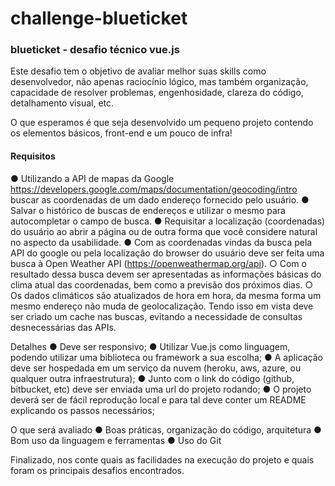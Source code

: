 # challenge-blueticket
### blueticket - desafio técnico vue.js


Este desafio tem o objetivo de avaliar melhor suas skills como desenvolvedor, não apenas raciocínio lógico, mas também organização, capacidade de resolver
problemas, engenhosidade, clareza do código, detalhamento visual, etc.

O que esperamos é que seja desenvolvido um pequeno projeto contendo os elementos básicos, front-end e um pouco de infra!

#### Requisitos
● Utilizando a API de mapas da Google https://developers.google.com/maps/documentation/geocoding/intro buscar as coordenadas de um dado endereço fornecido pelo usuário.
● Salvar o histórico de buscas de endereços e utilizar o mesmo para autocompletar o campo de busca.
● Requisitar a localização (coordenadas) do usuário ao abrir a página ou de outra forma que você considere natural no aspecto da usabilidade.
● Com as coordenadas vindas da busca pela API do google ou pela localização do browser do usuário deve ser feita uma busca à Open Weather API
(https://openweathermap.org/api).
○ Com o resultado dessa busca devem ser apresentadas as informações básicas do clima atual das coordenadas, bem como a previsão dos próximos dias.
○ Os dados climáticos são atualizados de hora em hora, da mesma forma um mesmo endereço não muda de geolocalização. Tendo isso em vista deve ser criado um cache nas buscas, evitando a necessidade de consultas desnecessárias das APIs.

Detalhes
● Deve ser responsivo;
● Utilizar Vue.js como linguagem, podendo utilizar uma biblioteca ou framework a sua escolha;
● A aplicação deve ser hospedada em um serviço da nuvem (heroku, aws, azure, ou qualquer outra infraestrutura);
● Junto com o link do código (github, bitbucket, etc) deve ser enviada uma url do projeto rodando;
● O projeto deverá ser de fácil reprodução local e para tal deve conter um README explicando os passos necessários;

O que será avaliado
● Boas práticas, organização do código, arquitetura
● Bom uso da linguagem e ferramentas
● Uso do Git

Finalizado, nos conte quais as facilidades na execução do projeto e quais foram os principais desafios encontrados.